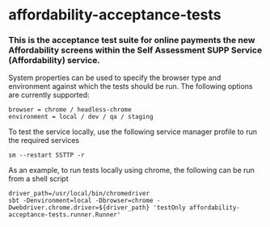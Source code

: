 
# affordability-acceptance-tests

### This is the acceptance test suite for online payments the new Affordability screens within the Self Assessment SUPP Service (Affordability) service.

System properties can be used to specify the browser type and environment against which the tests should be run.
The following options are currently supported:

```
browser = chrome / headless-chrome
environment = local / dev / qa / staging
```

To test the service locally, use the following service manager profile to run the required services
```
sm --restart SSTTP -r
```

As an example, to run tests locally using chrome, the following can be run from a shell script
```
driver_path=/usr/local/bin/chromedriver
sbt -Denvironment=local -Dbrowser=chrome -Dwebdriver.chrome.driver=${driver_path} 'testOnly affordability-acceptance-tests.runner.Runner'
```

